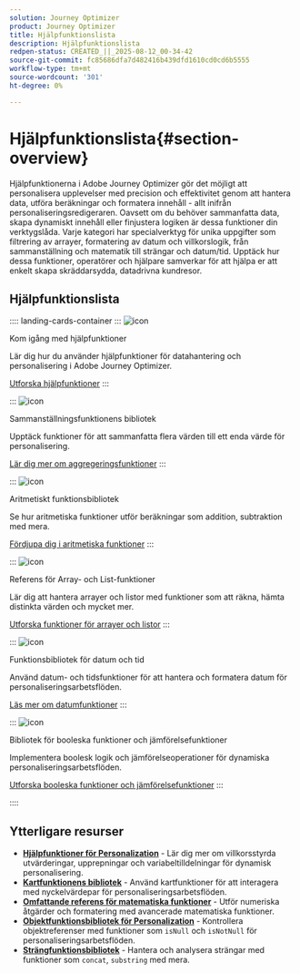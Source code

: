 ```yaml
---
solution: Journey Optimizer
product: Journey Optimizer
title: Hjälpfunktionslista
description: Hjälpfunktionslista
redpen-status: CREATED_||_2025-08-12_00-34-42
source-git-commit: fc85686dfa7d482416b439dfd1610cd0cd6b5555
workflow-type: tm+mt
source-wordcount: '301'
ht-degree: 0%

---
```



# Hjälpfunktionslista{#section-overview}

Hjälpfunktionerna i Adobe Journey Optimizer gör det möjligt att personalisera upplevelser med precision och effektivitet genom att hantera data, utföra beräkningar och formatera innehåll - allt inifrån personaliseringsredigeraren. Oavsett om du behöver sammanfatta data, skapa dynamiskt innehåll eller finjustera logiken är dessa funktioner din verktygslåda. Varje kategori har specialverktyg för unika uppgifter som filtrering av arrayer, formatering av datum och villkorslogik, från sammanställning och matematik till strängar och datum/tid. Upptäck hur dessa funktioner, operatörer och hjälpare samverkar för att hjälpa er att enkelt skapa skräddarsydda, datadrivna kundresor.

## Hjälpfunktionslista

:::: landing-cards-container
:::
![icon](https://cdn.experienceleague.adobe.com/icons/circle-play.svg)

Kom igång med hjälpfunktioner

Lär dig hur du använder hjälpfunktioner för datahantering och personalisering i Adobe Journey Optimizer.

[Utforska hjälpfunktioner](../using/personalization/functions/functions.md)
:::

:::
![icon](https://cdn.experienceleague.adobe.com/icons/list-check.svg)

Sammanställningsfunktionens bibliotek

Upptäck funktioner för att sammanfatta flera värden till ett enda värde för personalisering.

[Lär dig mer om aggregeringsfunktioner](../using/personalization/functions/aggregation.md)
:::

:::
![icon](https://cdn.experienceleague.adobe.com/icons/code-branch.svg)

Aritmetiskt funktionsbibliotek

Se hur aritmetiska funktioner utför beräkningar som addition, subtraktion med mera.

[Fördjupa dig i aritmetiska funktioner](../using/personalization/functions/arithmetic-functions.md)
:::

:::
![icon](https://cdn.experienceleague.adobe.com/icons/code-branch.svg)

Referens för Array- och List-funktioner

Lär dig att hantera arrayer och listor med funktioner som att räkna, hämta distinkta värden och mycket mer.

[Utforska funktioner för arrayer och listor](../using/personalization/functions/arrays-list.md)
:::

:::
![icon](https://cdn.experienceleague.adobe.com/icons/calendar-alt.svg)

Funktionsbibliotek för datum och tid

Använd datum- och tidsfunktioner för att hantera och formatera datum för personaliseringsarbetsflöden.

[Läs mer om datumfunktioner](../using/personalization/functions/dates.md)
:::

:::
![icon](https://cdn.experienceleague.adobe.com/icons/code-branch.svg)

Bibliotek för booleska funktioner och jämförelsefunktioner

Implementera boolesk logik och jämförelseoperationer för dynamiska personaliseringsarbetsflöden.

[Utforska booleska funktioner och jämförelsefunktioner](../using/personalization/functions/operators.md)
:::

::::


## Ytterligare resurser

- **[Hjälpfunktioner för Personalization](../using/personalization/functions/helpers.md)** - Lär dig mer om villkorsstyrda utvärderingar, upprepningar och variabeltilldelningar för dynamisk personalisering.
- **[Kartfunktionens bibliotek](../using/personalization/functions/maps.md)** - Använd kartfunktioner för att interagera med nyckelvärdepar för personaliseringsarbetsflöden.
- **[Omfattande referens för matematiska funktioner](../using/personalization/functions/math.md)** - Utför numeriska åtgärder och formatering med avancerade matematiska funktioner.
- **[Objektfunktionsbibliotek för Personalization](../using/personalization/functions/objects.md)** - Kontrollera objektreferenser med funktioner som `isNull` och `isNotNull` för personaliseringsarbetsflöden.
- **[Strängfunktionsbibliotek](../using/personalization/functions/string.md)** - Hantera och analysera strängar med funktioner som `concat`, `substring` med mera.
